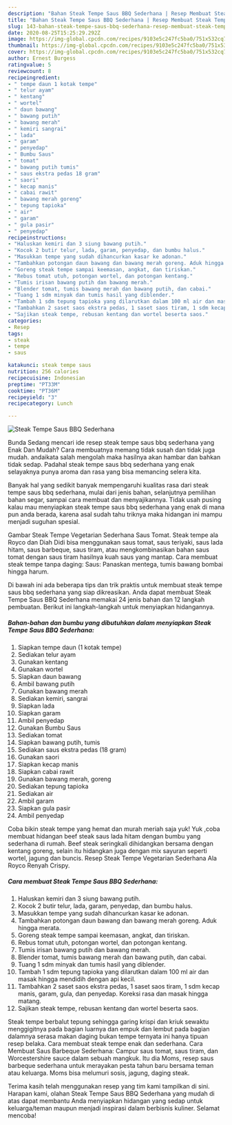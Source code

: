 ```yaml
---
description: "Bahan Steak Tempe Saus BBQ Sederhana | Resep Membuat Steak Tempe Saus BBQ Sederhana Yang Lezat Sekali"
title: "Bahan Steak Tempe Saus BBQ Sederhana | Resep Membuat Steak Tempe Saus BBQ Sederhana Yang Lezat Sekali"
slug: 143-bahan-steak-tempe-saus-bbq-sederhana-resep-membuat-steak-tempe-saus-bbq-sederhana-yang-lezat-sekali
date: 2020-08-25T15:25:29.292Z
image: https://img-global.cpcdn.com/recipes/9103e5c247fc5ba0/751x532cq70/steak-tempe-saus-bbq-sederhana-foto-resep-utama.jpg
thumbnail: https://img-global.cpcdn.com/recipes/9103e5c247fc5ba0/751x532cq70/steak-tempe-saus-bbq-sederhana-foto-resep-utama.jpg
cover: https://img-global.cpcdn.com/recipes/9103e5c247fc5ba0/751x532cq70/steak-tempe-saus-bbq-sederhana-foto-resep-utama.jpg
author: Ernest Burgess
ratingvalue: 5
reviewcount: 8
recipeingredient:
- " tempe daun 1 kotak tempe"
- " telur ayam"
- " kentang"
- " wortel"
- " daun bawang"
- " bawang putih"
- " bawang merah"
- " kemiri sangrai"
- " lada"
- " garam"
- " penyedap"
- " Bumbu Saus"
- " tomat"
- " bawang putih tumis"
- " saus ekstra pedas 18 gram"
- " saori"
- " kecap manis"
- " cabai rawit"
- " bawang merah goreng"
- " tepung tapioka"
- " air"
- " garam"
- " gula pasir"
- " penyedap"
recipeinstructions:
- "Haluskan kemiri dan 3 siung bawang putih."
- "Kocok 2 butir telur, lada, garam, penyedap, dan bumbu halus."
- "Masukkan tempe yang sudah dihancurkan kasar ke adonan."
- "Tambahkan potongan daun bawang dan bawang merah goreng. Aduk hingga merata."
- "Goreng steak tempe sampai keemasan, angkat, dan tiriskan."
- "Rebus tomat utuh, potongan wortel, dan potongan kentang."
- "Tumis irisan bawang putih dan bawang merah."
- "Blender tomat, tumis bawang merah dan bawang putih, dan cabai."
- "Tuang 1 sdm minyak dan tumis hasil yang diblender."
- "Tambah 1 sdm tepung tapioka yang dilarutkan dalam 100 ml air dan masak hingga mendidih dengan api kecil."
- "Tambahkan 2 saset saos ekstra pedas, 1 saset saos tiram, 1 sdm kecap manis, garam, gula, dan penyedap. Koreksi rasa dan masak hingga matang."
- "Sajikan steak tempe, rebusan kentang dan wortel beserta saos."
categories:
- Resep
tags:
- steak
- tempe
- saus

katakunci: steak tempe saus 
nutrition: 256 calories
recipecuisine: Indonesian
preptime: "PT33M"
cooktime: "PT36M"
recipeyield: "3"
recipecategory: Lunch

---
```



![Steak Tempe Saus BBQ Sederhana](https://img-global.cpcdn.com/recipes/9103e5c247fc5ba0/751x532cq70/steak-tempe-saus-bbq-sederhana-foto-resep-utama.jpg)

Bunda Sedang mencari ide resep steak tempe saus bbq sederhana yang Enak Dan Mudah? Cara membuatnya memang tidak susah dan tidak juga mudah. andaikata salah mengolah maka hasilnya akan hambar dan bahkan tidak sedap. Padahal steak tempe saus bbq sederhana yang enak selayaknya punya aroma dan rasa yang bisa memancing selera kita.

Banyak hal yang sedikit banyak mempengaruhi kualitas rasa dari steak tempe saus bbq sederhana, mulai dari jenis bahan, selanjutnya pemilihan bahan segar, sampai cara membuat dan menyajikannya. Tidak usah pusing kalau mau menyiapkan steak tempe saus bbq sederhana yang enak di mana pun anda berada, karena asal sudah tahu triknya maka hidangan ini mampu menjadi suguhan spesial.

Gambar Steak Tempe Vegetarian Sederhana Saus Tomat. Steak tempe ala Royco dan Diah Didi bisa menggunakan saus tomat, saus teriyaki, saus lada hitam, saus barbeque, saus tiram, atau mengkombinasikan bahan saus tomat dengan saus tiram hasilnya kuah saus yang mantap. Cara membuat steak tempe tanpa daging: Saus: Panaskan mentega, tumis bawang bombai hingga harum.


Di bawah ini ada beberapa tips dan trik praktis untuk membuat steak tempe saus bbq sederhana yang siap dikreasikan. Anda dapat membuat Steak Tempe Saus BBQ Sederhana memakai 24 jenis bahan dan 12 langkah pembuatan. Berikut ini langkah-langkah untuk menyiapkan hidangannya.

<!--inarticleads1-->

##### Bahan-bahan dan bumbu yang dibutuhkan dalam menyiapkan Steak Tempe Saus BBQ Sederhana:

1. Siapkan  tempe daun (1 kotak tempe)
1. Sediakan  telur ayam
1. Gunakan  kentang
1. Gunakan  wortel
1. Siapkan  daun bawang
1. Ambil  bawang putih
1. Gunakan  bawang merah
1. Sediakan  kemiri, sangrai
1. Siapkan  lada
1. Siapkan  garam
1. Ambil  penyedap
1. Gunakan  Bumbu Saus
1. Sediakan  tomat
1. Siapkan  bawang putih, tumis
1. Sediakan  saus ekstra pedas (18 gram)
1. Gunakan  saori
1. Siapkan  kecap manis
1. Siapkan  cabai rawit
1. Gunakan  bawang merah, goreng
1. Sediakan  tepung tapioka
1. Sediakan  air
1. Ambil  garam
1. Siapkan  gula pasir
1. Ambil  penyedap


Coba bikin steak tempe yang hemat dan murah meriah saja yuk! Yuk ,coba membuat hidangan beef steak saus lada hitam dengan bumbu yang sederhana di rumah. Beef steak seringkali dihidangkan bersama dengan kentang goreng, selain itu hidangkan juga dengan mix sayuran seperti wortel, jagung dan buncis. Resep Steak Tempe Vegetarian Sederhana Ala Royco Renyah Crispy. 

<!--inarticleads2-->

##### Cara membuat Steak Tempe Saus BBQ Sederhana:

1. Haluskan kemiri dan 3 siung bawang putih.
1. Kocok 2 butir telur, lada, garam, penyedap, dan bumbu halus.
1. Masukkan tempe yang sudah dihancurkan kasar ke adonan.
1. Tambahkan potongan daun bawang dan bawang merah goreng. Aduk hingga merata.
1. Goreng steak tempe sampai keemasan, angkat, dan tiriskan.
1. Rebus tomat utuh, potongan wortel, dan potongan kentang.
1. Tumis irisan bawang putih dan bawang merah.
1. Blender tomat, tumis bawang merah dan bawang putih, dan cabai.
1. Tuang 1 sdm minyak dan tumis hasil yang diblender.
1. Tambah 1 sdm tepung tapioka yang dilarutkan dalam 100 ml air dan masak hingga mendidih dengan api kecil.
1. Tambahkan 2 saset saos ekstra pedas, 1 saset saos tiram, 1 sdm kecap manis, garam, gula, dan penyedap. Koreksi rasa dan masak hingga matang.
1. Sajikan steak tempe, rebusan kentang dan wortel beserta saos.


Steak tempe berbalut tepung sehingga garing krispi dan kriuk sewaktu menggigitnya pada bagian luarnya dan empuk dan lembut pada bagian dalamnya serasa makan daging bukan tempe ternyata ini hanya tipuan resep belaka. Cara membuat steak tempe enak dan sederhana. Cara Membuat Saus Barbeque Sederhana: Campur saus tomat, saus tiram, dan Worcestershire sauce dalam sebuah mangkuk. Itu dia Moms, resep saus barbeque sederhana untuk merayakan pesta tahun baru bersama teman atau keluarga. Moms bisa melumuri sosis, jagung, daging steak. 

Terima kasih telah menggunakan resep yang tim kami tampilkan di sini. Harapan kami, olahan Steak Tempe Saus BBQ Sederhana yang mudah di atas dapat membantu Anda menyiapkan hidangan yang sedap untuk keluarga/teman maupun menjadi inspirasi dalam berbisnis kuliner. Selamat mencoba!
